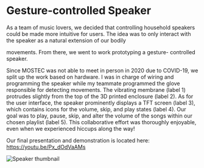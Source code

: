 # Gesture-controlled Speaker

As a team of music lovers, we decided that controlling household
speakers could be made more intuitive for users. The idea was to
only interact with the speaker as a natural extension of our bodily

movements. From there, we went to work prototyping a gesture-
controlled speaker.

Since MOSTEC was not able to meet in person in 2020 due to
COVID-19, we split up the work based on hardware. I was in
charge of wiring and programming the speaker while my
teammate programmed the glove responsible for detecting
movements.
The vibrating membrane (label 1) protrudes slightly from the top
of the 3D printed enclosure (label 2). As for the user interface, the
speaker prominently displays a TFT screen (label 3), which
contains icons for the volume, skip, and play states (label 4).
Our goal was to play, pause, skip, and alter the volume of the
songs within our chosen playlist (label 5).
This collaborative effort was thoroughly enjoyable, even when we
experienced hiccups along the way!

Our final presentation and demonstration is located here: https://youtu.be/Px_dOdVaAMs

![Speaker thumbnail](https://user-images.githubusercontent.com/34201673/183148125-3966b17b-3100-4a5d-8fe1-f6112f048698.png)
